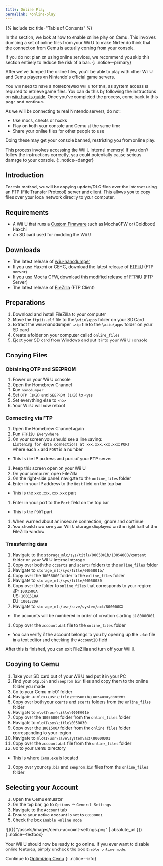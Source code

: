 ```yaml
---
title: Online Play
permalink: /online-play
---
```


{% include toc title="Table of Contents" %}

In this section, we look at how to enable online play on Cemu. This involves dumping a set of online files from your Wii U to make Nintendo think that the connection from Cemu is actually coming from your console.

If you do not plan on using online services, we recommend you skip this section entirely to reduce the risk of a ban.
{: .notice--primary}

After we've dumped the online files, you'll be able to play with other Wii U and Cemu players on Nintendo's official game servers.

You will need to have a homebrewed Wii U for this, as system access is required to retrieve game files. You can do this by following the instructions on [wiiu.hacks.guide](https://wiiu.hacks.guide/). Once you've completed the process, come back to this page and continue.

As we will be connecting to real Nintendo servers, do not:
- Use mods, cheats or hacks
- Play on both your console and Cemu at the same time
- Share your online files for other people to use

Doing these may get your console banned, restricting you from online play.

This process involves accessing the Wii U internal memory! If you don't follow the instructions correctly, you could potentially cause serious damage to your console.
{: .notice--danger}

## Introduction

For this method, we will be copying update/DLC files over the internet using an FTP (File Transfer Protocol) server and client. This allows you to copy files over your local network directly to your computer.

## Requirements

- A Wii U that runs a [Custom Firmware](https://wiiu.hacks.guide/) such as MochaCFW or (Coldboot) Haxchi
- An SD card used for modding the Wii U

## Downloads

- The latest release of [wiiu-nanddumper](https://github.com/koolkdev/wiiu-nanddumper/releases)
- If you use Haxchi or CBHC, download the latest release of [FTPiiU](https://github.com/FIX94/ftpiiu/releases) (FTP server)
- If you use Mocha CFW, download this modified release of [FTPiiU](/assets/files/ftpiiu_everywhere.elf) (FTP Server)
- The latest release of [FileZilla](https://filezilla-project.org/download.php?show_all=1) (FTP Client)

## Preparations

1. Download and install FileZilla to your computer
1. Move the `ftpiiu.elf` file to the `\wiiu\apps` folder on your SD Card
1. Extract the wiiu-nanddumper `.zip` file to the `\wiiu\apps` folder on your SD card
1. Create a folder on your computer called `online_files`
1. Eject your SD card from Windows and put it into your Wii U console

## Copying Files

### Obtaining OTP and SEEPROM

1. Power on your Wii U console
1. Open the Homebrew Channel
1. Run `nanddumper`
1. Set `OTP (1KB)` and `SEEPROM (1KB)` to `<yes`
1. Set everything else to `<no>`
1. Your Wii U will now reboot

### Connecting via FTP

1. Open the Homebrew Channel again
1. Run `FTPiiU Everywhere`
1. On your screen you should see a line saying:<br>
    `Listening for data connections at xxx.xxx.xxx.xxx:PORT`<br>
    where each `x` and `PORT` is a number
  - This is the IP address and port of your FTP server
1. Keep this screen open on your Wii U
1. On your computer, open FileZilla
1. On the right-side panel, navigate to the `online_files` folder
1. Enter in your IP address to the `Host` field on the top bar
  - This is the `xxx.xxx.xxx.xxx` part
1. Enter in your port to the `Port` field on the top bar
  - This is the `PORT` part
1. When warned about an insecure connection, ignore and continue
1. You should now see your Wii U storage displayed on the right half of the FileZilla window

### Transferring data

1. Navigate to the `storage_mlc/sys/title/0005001b/10054000/content` folder on your Wii U internal storage
1. Copy over both the `ccserts` and `scerts` folders to the `online_files` folder
1. Navigate to `storage_mlc/sys/title/0005001b/`
1. Copy over the `10056000` folder to the `online_files` folder
1. Navigate to `storage_mlc/sys/title/00050030`
1. Copy over the folder to `online_files` that corresponds to your region:<br>
  JP: `1001500A`<br>
  US: `1001510A`<br>
  EU: `1001520A`
1. Navigate to `storage_mlc/usr/save/system/act/800000XX`
  - The accounts will be numbered in order of creation starting at `80000001`
1. Copy over the `account.dat` file to the `online_files` folder
  - You can verify if the account belongs to you by opening up the `.dat` file in a text editor and checking the `AccountID` field

After this is finished, you can exit FileZilla and turn off your Wii U.

## Copying to Cemu

1. Take your SD card out of your Wii U and put it in your PC
1. Find your `otp.bin` and `seeprom.bin` files and copy them to the online folder you made
1. Go to your Cemu mlc01 folder
1. Navigate to `mlc01\usr\title\0005001b\10054000\content`
1. Copy over both your `ccerts` and `scerts` folders from the `online_files` folder
1. Navigate to `mlc01\usr\title\0005001b`
1. Copy over the `10056000` folder from the `online_files` folder
1. Navigate to `mlc01\sys\title\0050030`
1. Copy over the `10015X0A` folder from the `online_files` folder corresponding to your region
1. Navigate to `mlc01\usr\save\system\act\80000001`
1. Copy over the `account.dat` file from the `online_files` folder
1. Go to your Cemu directory
  - This is where `Cemu.exe` is located
1. Copy over your `otp.bin` and `seeprom.bin` files from the `online_files` folder

## Selecting your Account

1. Open the Cemu emulator
1. On the top bar, go to `Options` -> `General Settings`
1. Navigate to the `Account` tab
1. Ensure your active account is set to `80000001`
1. Check the box `Enable online mode`

![]({{ "/assets/images/cemu-account-settings.png" | absolute_url }})
{:.notice--textbox}

Your Wii U should now be ready to go online. If you ever want to disable online features, simply uncheck the box `Enable online mode`.

Continue to [Optimizing Cemu](optimizing-cemu)
{: .notice--info}
